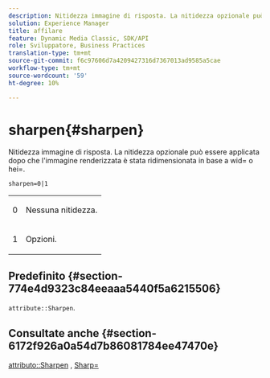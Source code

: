 ```yaml
---
description: Nitidezza immagine di risposta. La nitidezza opzionale può essere applicata dopo che l'immagine renderizzata è stata ridimensionata in base a wid= o hei=.
solution: Experience Manager
title: affilare
feature: Dynamic Media Classic, SDK/API
role: Sviluppatore, Business Practices
translation-type: tm+mt
source-git-commit: f6c97606d7a4209427316d7367013ad9585a5cae
workflow-type: tm+mt
source-wordcount: '59'
ht-degree: 10%

---
```



# sharpen{#sharpen}

Nitidezza immagine di risposta. La nitidezza opzionale può essere applicata dopo che l&#39;immagine renderizzata è stata ridimensionata in base a wid= o hei=.

`sharpen=0|1`

<table id="simpletable_E14B914834A241BA8B5FC42F07D34EEB"> 
 <tr class="strow"> 
  <td class="stentry"> <p>0 </p></td> 
  <td class="stentry"> <p>Nessuna nitidezza. </p></td> 
 </tr> 
 <tr class="strow"> 
  <td class="stentry"> <p>1 </p></td> 
  <td class="stentry"> <p>Opzioni. </p></td> 
 </tr> 
</table>

## Predefinito {#section-774e4d9323c84eeaaa5440f5a6215506}

`attribute::Sharpen`.

## Consultate anche {#section-6172f926a0a54d7b86081784ee47470e}

[attributo::Sharpen](../../../../../ir-api/material-cat/image-rendering-api-ref/c-ir-material-catalog/c-ir-attributes-reference/r-ir-cat-sharpen.md#reference-18df922f3a3f403a97ccaaa15042e30a) ,  [Sharp=](../../../../../ir-api/http-protocol/image-rendering-api-ref/c-ir-http-protocol-ref/c-ir-http-protocol-command-reference/r-ir-http-sharp.md#reference-acdd87f6b5de4e3a85e5d3c03022a35a)
